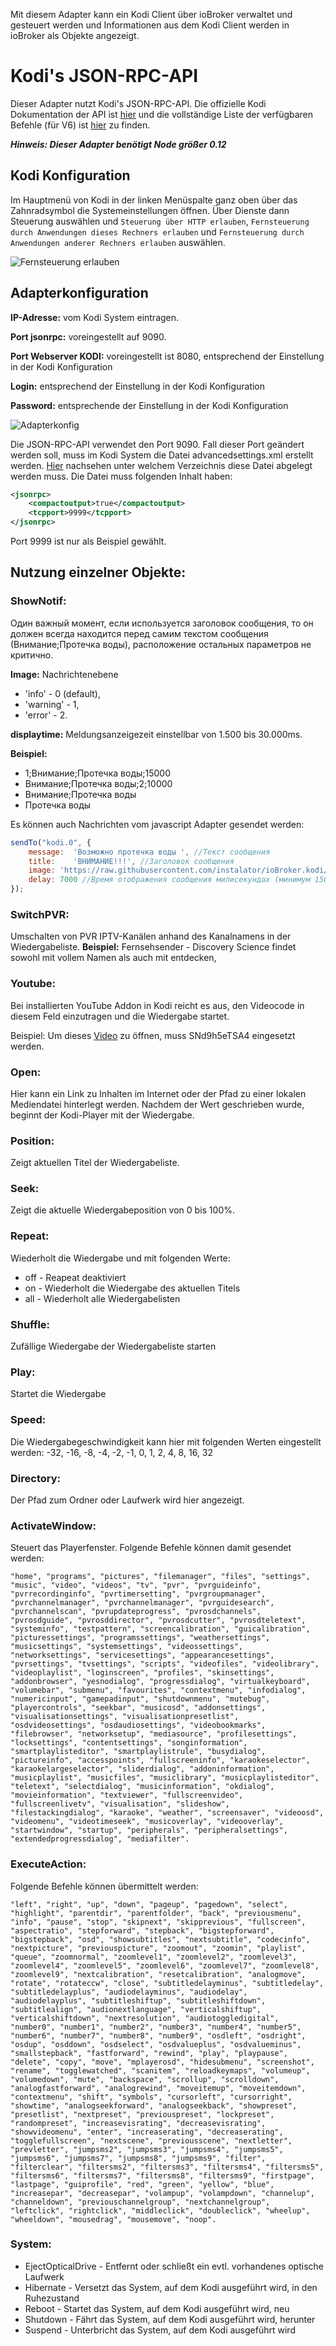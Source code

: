 Mit diesem Adapter kann ein Kodi Client über ioBroker verwaltet und gesteuert werden und Informationen aus dem Kodi Client werden in ioBroker als Objekte angezeigt.

# Kodi's JSON-RPC-API
Dieser Adapter nutzt Kodi's JSON-RPC-API. Die offizielle Kodi Dokumentation der API ist [hier](http://kodi.wiki/view/JSON-RPC_API) und die vollständige Liste der verfügbaren Befehle (für V6) ist [hier](http://kodi.wiki/view/JSON-RPC_API/v6) zu finden.

***Hinweis: Dieser Adapter benötigt Node größer 0.12***

## Kodi Konfiguration
Im Hauptmenü von Kodi in der linken Menüspalte ganz oben über das Zahnradsymbol die Systemeinstellungen öffnen. Über Dienste dann Steuerung auswählen und `Steuerung über HTTP erlauben`, `Fernsteuerung durch Anwendungen dieses Rechners erlauben` und `Fernsteuerung durch Anwendungen anderer Rechners erlauben` auswählen.

![Fernsteuerung erlauben](media/Fernsteuerung.PNG)

## Adapterkonfiguration
**IP-Adresse:** vom Kodi System eintragen.

**Port jsonrpc:** voreingestellt auf 9090.

**Port Webserver KODI:** voreingestellt ist 8080, entsprechend der Einstellung in der Kodi Konfiguration

**Login:** entsprechend der Einstellung in der Kodi Konfiguration

**Password:** entsprechende der Einstellung in der Kodi Konfiguration


![Adapterkonfig](media/Adapterkonfig.PNG)

Die JSON-RPC-API verwendet den Port 9090. Fall dieser Port geändert werden soll, muss im Kodi System die Datei advancedsettings.xml erstellt werden. [Hier](http://kodi.wiki/view/AdvancedSettings.xml) nachsehen unter welchem Verzeichnis diese Datei abgelegt werden muss. Die Datei muss folgenden Inhalt haben: 

```xml
<jsonrpc>
    <compactoutput>true</compactoutput>
    <tcpport>9999</tcpport>
</jsonrpc>
```
Port 9999 ist nur als Beispiel gewählt.

## Nutzung einzelner Objekte:
### ShowNotif:
Один важный момент, если используется заголовок сообщения, то он должен всегда находится перед самим текстом сообщения (Внимание;Протечка воды), расположение остальных параметров не критично.

**Image:**
Nachrichtenebene
  * 'info' - 0 (default),
  * 'warning' - 1,
  * 'error' - 2.

**displaytime:**
Meldungsanzeigezeit einstellbar von 1.500 bis 30.000ms.

**Beispiel:**
 * 1;Внимание;Протечка воды;15000
 * Внимание;Протечка воды;2;10000
 * Внимание;Протечка воды
 * Протечка воды

Es können auch Nachrichten vom javascript Adapter gesendet werden:
```js
sendTo("kodi.0", {
    message:  'Возможно протечка воды ', //Текст сообщения
    title:    'ВНИМАНИЕ!!!', //Заголовок сообщения
    image: 'https://raw.githubusercontent.com/instalator/ioBroker.kodi/master/admin/kodi.png', //Ссылка на иконку
    delay: 7000 //Время отображения сообщения милисекундах (минимум 1500 макс 30000 мс)
});
```
### SwitchPVR:
Umschalten von PVR IPTV-Kanälen anhand des Kanalnamens in der Wiedergabeliste.
**Beispiel:** Fernsehsender - Discovery Science findet sowohl mit vollem Namen als auch mit entdecken,


### Youtube:
Bei installierten YouTube Addon in Kodi reicht es aus, den Videocode in diesem Feld einzutragen und die Wiedergabe startet.

Beispiel: Um dieses [Video](https://www.youtube.com/watch?v=SNd9h5eTSA4) zu öffnen, muss SNd9h5eTSA4 eingesetzt werden.

### Open:
Hier kann ein Link zu Inhalten im Internet oder der Pfad zu einer lokalen Mediendatei hinterlegt werden.
Nachdem der Wert geschrieben wurde, beginnt der Kodi-Player mit der Wiedergabe.

### Position:
Zeigt aktuellen Titel der Wiedergabeliste.

### Seek:
Zeigt die aktuelle Wiedergabeposition von 0 bis 100%.

### Repeat:
Wiederholt die Wiedergabe und mit folgenden Werte:
* off - Reapeat deaktiviert
* on - Wiederholt die Wiedergabe des aktuellen Titels
* all - Wiederholt alle Wiedergabelisten

### Shuffle:
Zufällige Wiedergabe der Wiedergabeliste starten

### Play:
Startet die Wiedergabe

### Speed:
Die Wiedergabegeschwindigkeit kann hier mit folgenden Werten eingestellt werden:
-32, -16, -8, -4, -2, -1, 0, 1, 2, 4, 8, 16, 32

### Directory:
Der Pfad zum Ordner oder Laufwerk wird hier angezeigt.

### ActivateWindow:
Steuert das Playerfenster. Folgende Befehle können damit gesendet werden:
```
"home", "programs", "pictures", "filemanager", "files", "settings", "music", "video", "videos", "tv", "pvr", "pvrguideinfo", "pvrrecordinginfo", "pvrtimersetting", "pvrgroupmanager", "pvrchannelmanager", "pvrchannelmanager", "pvrguidesearch", "pvrchannelscan", "pvrupdateprogress", "pvrosdchannels", "pvrosdguide", "pvrosddirector", "pvrosdcutter", "pvrosdteletext", "systeminfo", "testpattern", "screencalibration", "guicalibration", "picturessettings", "programssettings", "weathersettings", "musicsettings", "systemsettings", "videossettings", "networksettings", "servicesettings", "appearancesettings", "pvrsettings", "tvsettings", "scripts", "videofiles", "videolibrary", "videoplaylist", "loginscreen", "profiles", "skinsettings", "addonbrowser", "yesnodialog", "progressdialog", "virtualkeyboard", "volumebar", "submenu", "favourites", "contextmenu", "infodialog", "numericinput", "gamepadinput", "shutdownmenu", "mutebug", "playercontrols", "seekbar", "musicosd", "addonsettings", "visualisationsettings", "visualisationpresetlist", "osdvideosettings", "osdaudiosettings", "videobookmarks", "filebrowser", "networksetup", "mediasource", "profilesettings", "locksettings", "contentsettings", "songinformation", "smartplaylisteditor", "smartplaylistrule", "busydialog", "pictureinfo", "accesspoints", "fullscreeninfo", "karaokeselector", "karaokelargeselector", "sliderdialog", "addoninformation", "musicplaylist", "musicfiles", "musiclibrary", "musicplaylisteditor", "teletext", "selectdialog", "musicinformation", "okdialog", "movieinformation", "textviewer", "fullscreenvideo", "fullscreenlivetv", "visualisation", "slideshow", "filestackingdialog", "karaoke", "weather", "screensaver", "videoosd", "videomenu", "videotimeseek", "musicoverlay", "videooverlay", "startwindow", "startup", "peripherals", "peripheralsettings", "extendedprogressdialog", "mediafilter".
```

### ExecuteAction:
Folgende Befehle können übermittelt werden:
```
"left", "right", "up", "down", "pageup", "pagedown", "select", "highlight", "parentdir", "parentfolder", "back", "previousmenu", "info", "pause", "stop", "skipnext", "skipprevious", "fullscreen", "aspectratio", "stepforward", "stepback", "bigstepforward", "bigstepback", "osd", "showsubtitles", "nextsubtitle", "codecinfo", "nextpicture", "previouspicture", "zoomout", "zoomin", "playlist", "queue", "zoomnormal", "zoomlevel1", "zoomlevel2", "zoomlevel3", "zoomlevel4", "zoomlevel5", "zoomlevel6", "zoomlevel7", "zoomlevel8", "zoomlevel9", "nextcalibration", "resetcalibration", "analogmove", "rotate", "rotateccw", "close", "subtitledelayminus", "subtitledelay", "subtitledelayplus", "audiodelayminus", "audiodelay", "audiodelayplus", "subtitleshiftup", "subtitleshiftdown", "subtitlealign", "audionextlanguage", "verticalshiftup", "verticalshiftdown", "nextresolution", "audiotoggledigital", "number0", "number1", "number2", "number3", "number4", "number5", "number6", "number7", "number8", "number9", "osdleft", "osdright", "osdup", "osddown", "osdselect", "osdvalueplus", "osdvalueminus", "smallstepback", "fastforward", "rewind", "play", "playpause", "delete", "copy", "move", "mplayerosd", "hidesubmenu", "screenshot", "rename", "togglewatched", "scanitem", "reloadkeymaps", "volumeup", "volumedown", "mute", "backspace", "scrollup", "scrolldown", "analogfastforward", "analogrewind", "moveitemup", "moveitemdown", "contextmenu", "shift", "symbols", "cursorleft", "cursorright", "showtime", "analogseekforward", "analogseekback", "showpreset", "presetlist", "nextpreset", "previouspreset", "lockpreset", "randompreset", "increasevisrating", "decreasevisrating", "showvideomenu", "enter", "increaserating", "decreaserating", "togglefullscreen", "nextscene", "previousscene", "nextletter", "prevletter", "jumpsms2", "jumpsms3", "jumpsms4", "jumpsms5", "jumpsms6", "jumpsms7", "jumpsms8", "jumpsms9", "filter", "filterclear", "filtersms2", "filtersms3", "filtersms4", "filtersms5", "filtersms6", "filtersms7", "filtersms8", "filtersms9", "firstpage", "lastpage", "guiprofile", "red", "green", "yellow", "blue", "increasepar", "decreasepar", "volampup", "volampdown", "channelup", "channeldown", "previouschannelgroup", "nextchannelgroup", "leftclick", "rightclick", "middleclick", "doubleclick", "wheelup", "wheeldown", "mousedrag", "mousemove", "noop".

```
### System:
 - EjectOpticalDrive - Entfernt oder schließt ein evtl. vorhandenes optische Laufwerk
 - Hibernate - Versetzt das System, auf dem Kodi ausgeführt wird, in den Ruhezustand
 - Reboot -  Startet das System, auf dem Kodi ausgeführt wird, neu
 - Shutdown - Fährt das System, auf dem Kodi ausgeführt wird, herunter
 - Suspend - Unterbricht das System, auf dem Kodi ausgeführt wird
